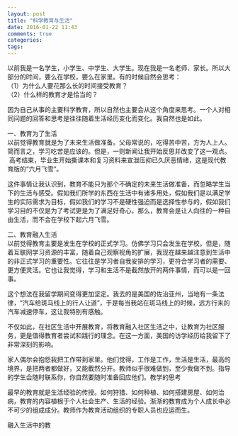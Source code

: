 ```yaml
---
layout: post
title: "科学教育与生活"
date: 2016-01-22 11:43
comments: true
categories: 
tags: 
---
```

以前我是一名学生，小学生、中学生、大学生。现在我是一名老师、家长。所以大部分的时间，要么在学校，要么在家里。有的时候自然会思考：  
（1）为什么人要花那么长的时间接受教育？  
（2）什么样的教育才是恰当的？  

因为自己从事的主要科学教育，所以自然也主要会从这个角度来思考。一个人对相同问题的回答和思考是往往随着生活经历变化而变化。我自然也是如此。  

一、教育为了生活  
以前觉得教育就是为了未来生活做准备。父母常说的，吃得苦中苦，方为人上人。简而言之，学习吃苦是应该的。但是，一则新闻让我开始反思并改变了这一观点。  
![]()
高考结束，毕业生开始撕课本和复习资料来宣泄压抑已久厌恶情绪，这是现代教育版的“六月飞雪”。  

这件事情让我认识到，教育不能只为那个不确定的未来生活做准备，而忽略学生当下的生活与感受。假如我们所学的东西在生活中有诸多用处，假如我们是以满足学生的实际需求为目标，假如我们的学习不是硬性强迫而是选择性参与的，假如我们学习目的不仅是为了考试更是为了满足好奇心，那么，教育会是让人向往的一种自由生活，而不会在学校下起六月飞雪。  

二、教育融入生活  
以前觉得教育主要是发生在学校的正式学习。仿佛学习只会发生在学校。但是，随着互联网学习资源的丰富，随着自己观察视角的扩展，我现在越来越注意到生活中的非正式学习的重要性。它往往是学习者自我安排的学习，更符合学习者的需要、更方便灵活。它也让我觉得，学习和生活不是截然放开的两件事情，而可以是一回事。  

这个想法在我留学期间变得更加坚定。我去的是美国的佐治亚州，当地有一条法律，“汽车给斑马线上的行人让道”，于是每当我站在斑马线上的时候，远方行来的汽车减速停车，这让我特别有感触。  

不仅如此，在社区生活中开展教育，将教育融入社区生活之中，让教育为社区服务，更是值得教育者尝试和践行的理念。在这一方面，美国的访学经历给我留下了非常深刻的影响。  


家人偶尔会抱怨我把工作带到家里。他们觉得，工作是工作，生活是生活，最高的境界，是把两者都做好，又能截然分开。教师似乎很难做到，至少我做不到。指导的学生会随时联系你，你自然要随时准备回应他们。教学的思考  

最早的教育就是生活经验的传授。如何狩猎、如何种植、如何搭建房屋、如何治病，教育的内容植根于个人社会生产、生活的经验。渐渐的教育成为个人成长中必不可少的组成成分。教师作为教育活动组织的专职人员也应运而生。  

融入生活中的教